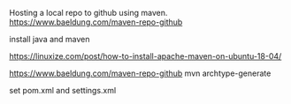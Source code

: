 Hosting a local repo to github using maven.
https://www.baeldung.com/maven-repo-github

install java and maven 



https://linuxize.com/post/how-to-install-apache-maven-on-ubuntu-18-04/



https://www.baeldung.com/maven-repo-github
mvn archtype-generate

set pom.xml and settings.xml 
